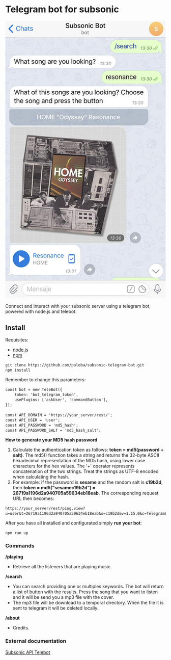 # Telegram bot for subsonic

![Screenshot](./img/screenshot.jpg)

Connect and interact with your subsonic server using a telegram bot, powered with node.js and telebot.


## Install
Requisites:
- [node.js](https://nodejs.org/en/download/)
- [npm](https://www.npmjs.com/get-npm)

```
git clone https://github.com/poloba/subsonic-telegram-bot.git
npm install
```

Remember to change this parameters:
```
const bot = new TeleBot({
    token: 'bot_telegram_token',
    usePlugins: ['askUser', 'commandButton'],
});

const API_DOMAIN = 'https://your_server/rest/';
const API_USER = 'user';
const API_PASSWORD = 'md5_hash';
const API_PASSWORD_SALT = 'md5_hash_salt';
```

**How to generate your MD5 hash password**
1. Calculate the authentication token as follows: **token = md5(password + salt)**. The md5() function takes a string and returns the 32-byte ASCII hexadecimal representation of the MD5 hash, using lower case characters for the hex values. The '+' operator represents concatenation of the two strings. Treat the strings as UTF-8 encoded when calculating the hash.
2. For example: if the password is **sesame** and the random salt is **c19b2d**, then **token = md5("sesamec19b2d") = 26719a1196d2a940705a59634eb18eab**. The corresponding request URL then becomes:
```
https://your_server/rest/ping.view?u=user&t=26719a1196d2a940705a59634eb18eab&s=c19b2d&v=1.15.0&c=TelegramBot
```

After you have all installed and configurated simply **run your bot**:
```
npm run up
```

### Commands

**/playing**

- Retrieve all the listeners that are playing music.

**/search**

- You can search providing one or multiples keywords. The bot will return a list of button with the results.
Press the song that you want to listen and it will be send you a mp3 file with the cover.
- The mp3 file will be download to a temporal directory. When the file it is sent to telegram it will be deleted locally. 

**/about**

- Credits.


### External documentation

[Subsonic API ](http://www.subsonic.org/pages/api.jsp)
[Telebot](https://github.com/mullwar/telebot)
